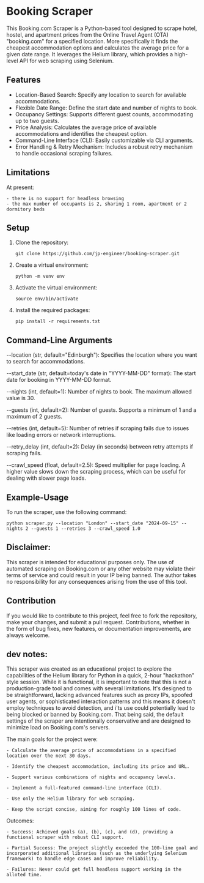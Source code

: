 # Booking Scraper

This Booking.com Scraper is a Python-based tool designed to scrape hotel, hostel, and apartment prices from the Online Travel Agent (OTA) "booking.com" for a specified location. More specifically it finds the cheapest accommodation options and calculates the average price for a given date range. It leverages the Helium library, which provides a high-level API for web scraping using Selenium.

## Features

- Location-Based Search: Specify any location to search for available accommodations.
- Flexible Date Range: Define the start date and number of nights to book.
- Occupancy Settings: Supports different guest counts, accommodating up to two guests.
- Price Analysis: Calculates the average price of available accommodations and identifies the cheapest option.
- Command-Line Interface (CLI): Easily customizable via CLI arguments.
- Error Handling & Retry Mechanism: Includes a robust retry mechanism to handle occasional scraping failures.

## Limitations

At present:

    - there is no support for headless browsing
    - the max number of occupants is 2, sharing 1 room, apartment or 2 dormitory beds

## Setup

1. Clone the repository:

    ```shell
    git clone https://github.com/jp-engineer/booking-scraper.git
    ```

2. Create a virtual environment:

    ```shell
    python -m venv env
    ```

3. Activate the virtual environment:

    ```shell
    source env/bin/activate
    ```

4. Install the required packages:

    ```shell
    pip install -r requirements.txt
    ```

## Command-Line Arguments
--location (str, default="Edinburgh"): Specifies the location where you want to search for accommodations.

--start_date (str, default=today's date in "YYYY-MM-DD" format): The start date for booking in YYYY-MM-DD format.

--nights (int, default=1): Number of nights to book. The maximum allowed value is 30.

--guests (int, default=2): Number of guests. Supports a minimum of 1 and a maximum of 2 guests.

--retries (int, default=5): Number of retries if scraping fails due to issues like loading errors or network interruptions.

--retry_delay (int, default=2): Delay (in seconds) between retry attempts if scraping fails.

--crawl_speed (float, default=2.5): Speed multiplier for page loading. A higher value slows down the scraping process, which can be useful for dealing with slower page loads.

## Example-Usage

To run the scraper, use the following command:

```shell
python scraper.py --location "London" --start_date "2024-09-15" --nights 2 --guests 1 --retries 3 --crawl_speed 1.0

```

## Disclaimer: 
This scraper is intended for educational purposes only. The use of automated scraping on Booking.com or any other website may violate their terms of service and could result in your IP being banned. The author takes no responsibility for any consequences arising from the use of this tool.

## Contribution 
If you would like to contribute to this project, feel free to fork the repository, make your changes, and submit a pull request. Contributions, whether in the form of bug fixes, new features, or documentation improvements, are always welcome.

## dev notes:
This scraper was created as an educational project to explore the capabilities of the Helium library for Python in a quick, 2-hour "hackathon" style session. While it is functional, it is important to note that this is not a production-grade tool and comes with several limitations. It's designed to be straightforward, lacking advanced features such as proxy IPs, spoofed user agents, or sophisticated interaction patterns and this means it doesn't employ techniques to avoid detection, and i'ts use could potentially lead to being blocked or banned by Booking.com. That being said, the default settings of the scraper are intentionally conservative and are designed to minimize load on Booking.com's servers.

The main goals for the project were:

    - Calculate the average price of accommodations in a specified location over the next 30 days.
    
    - Identify the cheapest accommodation, including its price and URL.
    
    - Support various combinations of nights and occupancy levels.
        
    - Implement a full-featured command-line interface (CLI).
    
    - Use only the Helium library for web scraping.
    
    - Keep the script concise, aiming for roughly 100 lines of code.

Outcomes:
    
    - Success: Achieved goals (a), (b), (c), and (d), providing a functional scraper with robust CLI support.
    
    - Partial Success: The project slightly exceeded the 100-line goal and incorporated additional libraries (such as the underlying Selenium framework) to handle edge cases and improve reliability.

    - Failures: Never could get full headless support working in the alloted time.
